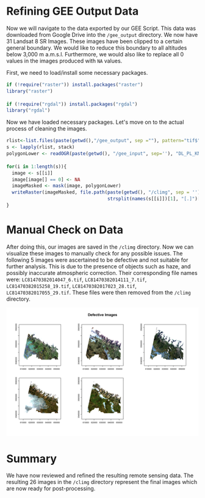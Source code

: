 Refining GEE Output Data
=========================

Now we will navigate to the data exported by our GEE Script. This data was downloaded from Google Drive into the `/gee_output` directory. We now have 31 Landsat 8 SR Images. These images have been clipped to a certain general boundary. We would like to reduce this boundary to all altitudes below 3,000 m a.m.s.l. Furthermore, we would also like to replace all 0 values in the images produced with `NA` values.

First, we need to load/install some necessary packages.

``` r
if (!require("raster")) install.packages("raster")
library("raster")

if (!require("rgdal")) install.packages("rgdal")
library("rgdal")
```

Now we have loaded necessary packages. Let's move on to the actual process of cleaning the images.

``` r
rlist<-list.files(paste(getwd(),"/gee_output", sep =""), pattern="tif$", full.names = TRUE) 
s <- lapply(rlist, stack)
polygonLower <- readOGR(paste(getwd(), "/gee_input", sep=''), "DL_PL_KN_Lower_UTM43N")

for(i in 1:length(s)){
  image <- s[[i]]
  image[image[] == 0] <- NA
  imageMasked <- mask(image, polygonLower)
  writeRaster(imageMasked, file.path(paste(getwd(), "/climg", sep = ''), 
                                     strsplit(names(s[[i]])[1], "[.]")[[1]][1]), format = "GTiff")
}
```

Manual Check on Data
============================

After doing this, our images are saved in the `/climg` directory. Now we can visualize these images to manually check for any possible issues. The following 5 images were ascertained to be defective and not suitable for further analysis. This is due to the presence of objects such as haze, and possibly inaccurate atmospheric correction. Their corresponding file names were: `LC81470382014047_6.tif`, `LC81470382014111_7.tif`, `LC81470382015258_19.tif`, `LC81470382017023_28.tif`, `LC81470382017055_29.tif`. These files were then removed from the `/climg` directory. 

![](/img/Defective_Images.png)

Summary
=======

We have now reviewed and refined the resulting remote sensing data. The resulting 26 images in the `/climg` directory represent the final images which are now ready for post-processing.
